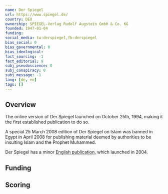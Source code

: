 ```yaml
---
name: Der Spiegel
url: https://www.spiegel.de/
country: DEU
ownership: SPIEGEL‑Verlag Rudolf Augstein GmbH & Co. KG 
founded: 1947-01-04
funding:
social_media: tw:derspiegel,fb:derspiegel
bias_social: 0
bias_governmental: 0
bias_ideological:
fact_sourcing: -1
fact_editorial: 9
subj_pseudoscience: 0
subj_conspiracy: 0
subj_message: -1
lang: [de, en]
tags: []
---
```


## Overview
The online version of Der Spiegel launched on October 25th, 1994, making it the first established publication to do so.

A special 25 March 2008 edition of Der Spiegel on Islam was banned in Egypt in April 2008 for publishing material deemed by authorities to be insulting Islam and the Prophet Muhammed.

Der Spiegel has a minor [English publication](https://www.spiegel.de/international/), which launched in 2004.

## Funding

## Scoring
